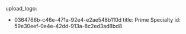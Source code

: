 upload_logo:
  - 0364766b-c46e-471a-92e4-e2ae548b110d
title: Prime Specialty
id: 59e30eef-0e4e-42dd-913a-8c2ed3ad8bd8
